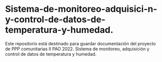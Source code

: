# Sistema-de-monitoreo-adquisici-n-y-control-de-datos-de-temperatura-y-humedad.
Este repositorio está destinado para guardar documentación del proyecto de PPP comunitarias II PAO 2022. Sistema de monitoreo, adquisición y control de datos de temperatura y humedad.
